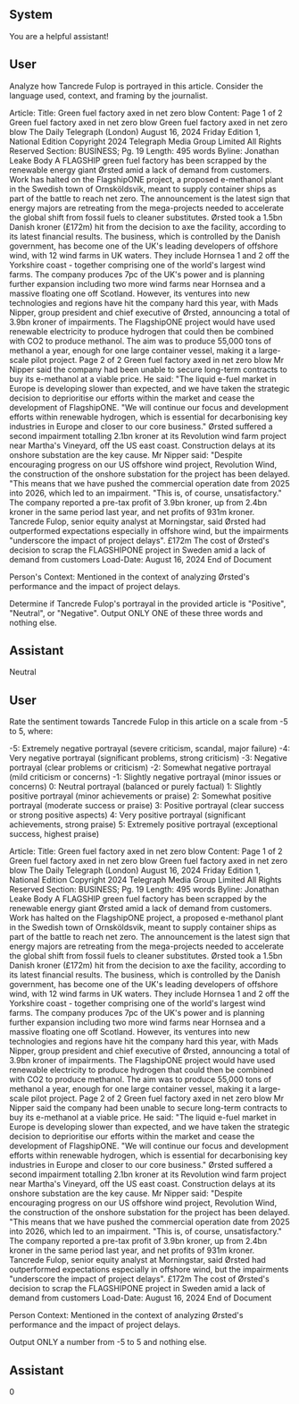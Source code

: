 ## System

You are a helpful assistant!

## User


Analyze how Tancrede Fulop is portrayed in this article. Consider the language used, context, and framing by the journalist.

Article:
Title: Green fuel factory axed in net zero blow
Content: Page 1 of 2
Green fuel factory axed in net zero blow
Green fuel factory axed in net zero blow
The Daily Telegraph (London)
August 16, 2024 Friday
Edition 1, National Edition
Copyright 2024 Telegraph Media Group Limited All Rights Reserved
Section: BUSINESS; Pg. 19
Length: 495 words
Byline: Jonathan Leake
Body
A FLAGSHIP green fuel factory has been scrapped by the renewable energy giant Ørsted amid a lack of demand 
from customers.
Work has halted on the FlagshipONE project, a proposed e-methanol plant in the Swedish town of Ornsköldsvik, 
meant to supply container ships as part of the battle to reach net zero.
The announcement is the latest sign that energy majors are retreating from the mega-projects needed to accelerate 
the global shift from fossil fuels to cleaner substitutes. Ørsted took a 1.5bn Danish kroner (£172m) hit from the 
decision to axe the facility, according to its latest financial results. The business, which is controlled by the Danish 
government, has become one of the UK's leading developers of offshore wind, with 12 wind farms in UK waters.
They include Hornsea 1 and 2 off the Yorkshire coast - together comprising one of the world's largest wind farms.
The company produces 7pc of the UK's power and is planning further expansion including two more wind farms 
near Hornsea and a massive floating one off Scotland. However, its ventures into new technologies and regions 
have hit the company hard this year, with Mads Nipper, group president and chief executive of Ørsted, announcing 
a total of 3.9bn kroner of impairments.
The FlagshipONE project would have used renewable electricity to produce hydrogen that could then be combined 
with CO2 to produce methanol.
The aim was to produce 55,000 tons of methanol a year, enough for one large container vessel, making it a large-
scale pilot project.
Page 2 of 2
Green fuel factory axed in net zero blow
Mr Nipper said the company had been unable to secure long-term contracts to buy its e-methanol at a viable price. 
He said: "The liquid e-fuel market in Europe is developing slower than expected, and we have taken the strategic 
decision to deprioritise our efforts within the market and cease the development of FlagshipONE.
"We will continue our focus and development efforts within renewable hydrogen, which is essential for 
decarbonising key industries in Europe and closer to our core business."
Ørsted suffered a second impairment totalling 2.1bn kroner at its Revolution wind farm project near Martha's 
Vineyard, off the US east coast. Construction delays at its onshore substation are the key cause. Mr Nipper said: 
"Despite encouraging progress on our US offshore wind project, Revolution Wind, the construction of the onshore 
substation for the project has been delayed.
"This means that we have pushed the commercial operation date from 2025 into 2026, which led to an impairment.
"This is, of course, unsatisfactory."
The company reported a pre-tax profit of 3.9bn kroner, up from 2.4bn kroner in the same period last year, and net 
profits of 931m kroner.
Tancrede Fulop, senior equity analyst at Morningstar, said Ørsted had outperformed expectations especially in 
offshore wind, but the impairments "underscore the impact of project delays".
£172m The cost of Ørsted's decision to scrap the FLAGSHIPONE project in Sweden amid a lack of demand from 
customers
Load-Date: August 16, 2024
End of Document

Person's Context: Mentioned in the context of analyzing Ørsted's performance and the impact of project delays.

Determine if Tancrede Fulop's portrayal in the provided article is "Positive", "Neutral", or "Negative".
Output ONLY ONE of these three words and nothing else.


## Assistant

Neutral

## User


Rate the sentiment towards Tancrede Fulop in this article on a scale from -5 to 5, where:

-5: Extremely negative portrayal (severe criticism, scandal, major failure)
-4: Very negative portrayal (significant problems, strong criticism)
-3: Negative portrayal (clear problems or criticism)
-2: Somewhat negative portrayal (mild criticism or concerns)
-1: Slightly negative portrayal (minor issues or concerns)
0: Neutral portrayal (balanced or purely factual)
1: Slightly positive portrayal (minor achievements or praise)
2: Somewhat positive portrayal (moderate success or praise)
3: Positive portrayal (clear success or strong positive aspects)
4: Very positive portrayal (significant achievements, strong praise)
5: Extremely positive portrayal (exceptional success, highest praise)

Article:
Title: Green fuel factory axed in net zero blow
Content: Page 1 of 2
Green fuel factory axed in net zero blow
Green fuel factory axed in net zero blow
The Daily Telegraph (London)
August 16, 2024 Friday
Edition 1, National Edition
Copyright 2024 Telegraph Media Group Limited All Rights Reserved
Section: BUSINESS; Pg. 19
Length: 495 words
Byline: Jonathan Leake
Body
A FLAGSHIP green fuel factory has been scrapped by the renewable energy giant Ørsted amid a lack of demand 
from customers.
Work has halted on the FlagshipONE project, a proposed e-methanol plant in the Swedish town of Ornsköldsvik, 
meant to supply container ships as part of the battle to reach net zero.
The announcement is the latest sign that energy majors are retreating from the mega-projects needed to accelerate 
the global shift from fossil fuels to cleaner substitutes. Ørsted took a 1.5bn Danish kroner (£172m) hit from the 
decision to axe the facility, according to its latest financial results. The business, which is controlled by the Danish 
government, has become one of the UK's leading developers of offshore wind, with 12 wind farms in UK waters.
They include Hornsea 1 and 2 off the Yorkshire coast - together comprising one of the world's largest wind farms.
The company produces 7pc of the UK's power and is planning further expansion including two more wind farms 
near Hornsea and a massive floating one off Scotland. However, its ventures into new technologies and regions 
have hit the company hard this year, with Mads Nipper, group president and chief executive of Ørsted, announcing 
a total of 3.9bn kroner of impairments.
The FlagshipONE project would have used renewable electricity to produce hydrogen that could then be combined 
with CO2 to produce methanol.
The aim was to produce 55,000 tons of methanol a year, enough for one large container vessel, making it a large-
scale pilot project.
Page 2 of 2
Green fuel factory axed in net zero blow
Mr Nipper said the company had been unable to secure long-term contracts to buy its e-methanol at a viable price. 
He said: "The liquid e-fuel market in Europe is developing slower than expected, and we have taken the strategic 
decision to deprioritise our efforts within the market and cease the development of FlagshipONE.
"We will continue our focus and development efforts within renewable hydrogen, which is essential for 
decarbonising key industries in Europe and closer to our core business."
Ørsted suffered a second impairment totalling 2.1bn kroner at its Revolution wind farm project near Martha's 
Vineyard, off the US east coast. Construction delays at its onshore substation are the key cause. Mr Nipper said: 
"Despite encouraging progress on our US offshore wind project, Revolution Wind, the construction of the onshore 
substation for the project has been delayed.
"This means that we have pushed the commercial operation date from 2025 into 2026, which led to an impairment.
"This is, of course, unsatisfactory."
The company reported a pre-tax profit of 3.9bn kroner, up from 2.4bn kroner in the same period last year, and net 
profits of 931m kroner.
Tancrede Fulop, senior equity analyst at Morningstar, said Ørsted had outperformed expectations especially in 
offshore wind, but the impairments "underscore the impact of project delays".
£172m The cost of Ørsted's decision to scrap the FLAGSHIPONE project in Sweden amid a lack of demand from 
customers
Load-Date: August 16, 2024
End of Document

Person Context: Mentioned in the context of analyzing Ørsted's performance and the impact of project delays.

Output ONLY a number from -5 to 5 and nothing else.


## Assistant

0

